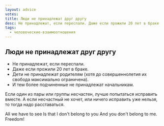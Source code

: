 ```yaml
---
layout: advice
votes:
title: Люди не принадлежат друг другу
desc: Не принадлежат, если переспали. Даже если прожили 20 лет в браке. Дети не принадлежат родителям. И тем более подчиненные не принадлежат начальникам.
tags:
  - человеческие-взаимоотношения
---
```


## Люди не принадлежат друг другу

- Не принадлежат, если переспали.
- Даже если прожили 20 лет в браке.
- Дети не принадлежат родителям (хотя до совершеннолетия их свобода максимально ограничена).
- И тем более подчиненные не принадлежат начальникам.

Если один из пары или группы несчастен, лучше попытаться исправить вместе. А если несчастный не хочет, или ничего исправить уже нельзя, то тогда надо расставаться.

All we have to see
Is that I don't belong to you
And you don't belong to me.
Freedom!
